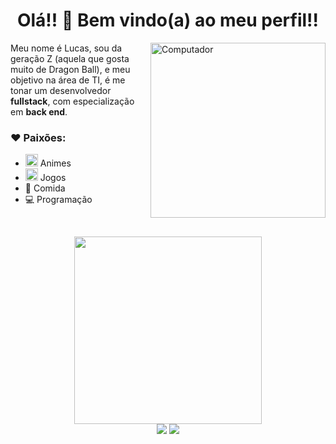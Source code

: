 <h1 align="center"> Olá!! 👋 Bem vindo(a) ao meu perfil!! </h1>
<img src="https://i.pinimg.com/originals/c5/9a/d2/c59ad2bd4ad2fbacd04017debc679ddb.gif" height="280px" align="right" alt="Computador">

<p align="left"> 
   Meu nome é Lucas, sou da geração Z (aquela que gosta muito de Dragon Ball), e meu objetivo na área de TI, é me tonar um desenvolvedor <strong>fullstack</strong>, com               especialização em <strong>back end</strong>.
   
 ### ❤ Paixões:
- <img src="https://camo.githubusercontent.com/9be29021cfdb21b2cc257a3efcb269f64d42f5b6/687474703a2f2f32352e6d656469612e74756d626c722e636f6d2f63393961353739646233616530666331363462663463636131343838383564332f74756d626c725f6d6a6776386b45754d67317338376e37396f315f3430302e676966" width="20px"> Animes 
- <img src="https://i.pinimg.com/originals/51/5a/8d/515a8da287ae3d77dfbf851515c63734.gif" width="20px"> Jogos 
- 🍔 Comida 
- 💻 Programação

</p>

<br />



<p  align="center">
   
   <img src="https://github-readme-stats.vercel.app/api/top-langs/?username=lucascancio&theme=gotham&custom_title=Linguagens%20mais%20usadas&layout=compact"  width="300px" />
   
   <br />

   <a href="mailto:lucas.cancio7@gmail.com" alt="Gmail">
   <img src="https://img.shields.io/badge/-Gmail-c14438?style=for-the-badge&logo=Gmail&logoColor=white&link=mailto:lucas.cancio7@gmail.com"/></a>
  
   <a href="https://www.linkedin.com/in/iuricode" alt="Linkedin">
   <img src="https://img.shields.io/badge/-Linkedin-0e76a8?style=for-the-badge&logo=Linkedin&logoColor=white&link=https://www.linkedin.com/in/lucas-camargo-cancio/" /></a>
   
</p>
